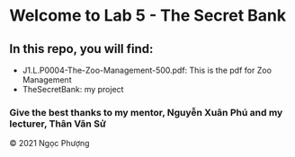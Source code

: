 # Welcome to Lab 5 - The Secret Bank

## In this repo, you will find:
* J1.L.P0004-The-Zoo-Management-500.pdf: This is the pdf for Zoo Management
* TheSecretBank: my project


### Give the best thanks to my mentor, Nguyễn Xuân Phú and my lecturer, Thân Văn Sử
© 2021 Ngọc Phượng
